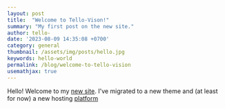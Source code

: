 ```yaml
---
layout: post
title:  "Welcome to Tello-Vison!"
summary: "My first post on the new site."
author: tello-
date: '2023-08-09 14:35:08 +0700'
category: general
thumbnail: /assets/img/posts/hello.jpg
keywords: hello-world
permalink: /blog/welcome-to-tello-vision
usemathjax: true
---
```



Hello! Welcome to my [new site](https://tello-vision.netlify.app). I've migrated to a new theme and (at least for now) a new hosting [platform](https://www.netlify.com)
